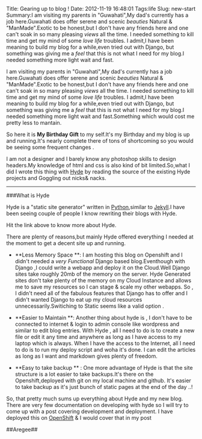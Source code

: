 Title: Gearing up to blog !
Date: 2012-11-19 16:48:01
Tags:life
Slug: new-start
Summary:I am visiting my parents in "Guwahati",My dad's currently has a job here.Guwahati does offer serene and scenic *beauties* Natural & "ManMade".Exotic to be honest,but I don't have any friends here and one can't soak in so many pleasing *views* all the time.
I needed something to kill time and get my mind of some *love life* troubles. 
I admit,I have been meaning to build my blog for a while,even tried out with Django, but something was giving me a *feel* that this is not what I need for my blog.I needed something more light wait and fast.



I am visiting my parents in "Guwahati",My dad's currently has a job here.Guwahati does offer serene and scenic *beauties* Natural & "ManMade".Exotic to be honest,but I don't have any friends here and one can't soak in so many pleasing *views* all the time.
I needed something to kill time and get my mind of some *love life* troubles. 
I admit,I have been meaning to build my blog for a while,even tried out with Django, but something was giving me a *feel* that this is not what I need for my blog.I needed something more light wait and fast.Something which would cost me pretty less to mantain.

So here it is **My Birthday Gift** to my self.It's my Birthday and my blog is up and running.It's nearly complete there of tons of shortcoming so you would be seeing some frequent changes .

I am not a designer and I barely know any photoshop skills to design headers.My knowledge of html and css is also kind of bit limited.So,what I did I wrote this thing with [Hyde][] by reading the source of the existing Hyde projects and Goggling out nicks& nacks.


<hr></hr>


###What is Hyde


Hyde is a "static site generator" written in [Python][],similar to [Jekyll][].I have been seeing couple of people I know rewriting their blogs with Hyde.



Hit the link above to know more about Hyde.

[Django]: http://www.djangoproject.com
[Python]: http://www.python.org
[Hyde]: http://hyde.github.com/
[Jekyll]: http://jekyllrb.com/


There are plenty of reasons,but mainly Hyde offered everything I needed at the moment to get a decent site up and running.


- **Less Memory Space **:
 I am hosting this blog on Openshift and I didn't needed a *very Functional* Django based blog.Eventhough with Django ,I could write a webapp and deploy it on the Cloud.Well Django sites take roughly 20mb of the memory on the server.
Hyde Generated sites don't take plenty of the memory on my Cloud Instance and allows me to save my resources so I can stage & scale my other webapps.
So , I didn't need all of the fabulous features that Django has to offer and I didn't wanted Django to eat up my cloud resources unnecessarily.Switiching to Static seems like a valid option .

- **Easier to Maintain **:
Another thing about hyde is , I don't have to be connected to internet & login to admin console like wordpress and similar to edit blog entries.
With Hyde , all I need to do is to create a new file or edit it any time and anywhere as long as I have access to my laptop which is always.
When I have the access to the Internet, all I need to do is to run my deploy script and woha it's done.
I can edit the articles as long as I want and markdown gives plenty of freedom.


- **Easy to take backup ** : 
One more advantage of Hyde is that the site structure is a lot easier to take backups.It's there on the Openshift,deployed with git on my local machine and github.
It's easier to take backup as it's just bunch of static pages at the end of the day ..!


So, that pretty much sums up everything about Hyde and my new blog.
There are very few documentation on developing with hyde so I will try to come up with a post covering development and deployment.
I have deployed this on [OpenShift][] & I would cover that in my post 

[OpenShift]: http://openshift.redhat.com


##Aregee##